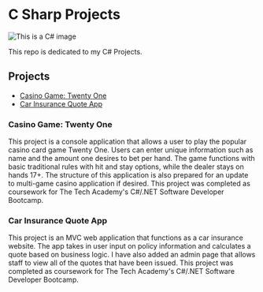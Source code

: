 # C Sharp Projects

![This is a C# image](https://seeklogo.com/images/C/c-sharp-c-logo-02F17714BA-seeklogo.com.png)

This repo is dedicated to my C# Projects.

## Projects
* [Casino Game: Twenty One](https://github.com/tbon27/C-Sharp-Projects/tree/main/TwentyOne)
* [Car Insurance Quote App](https://github.com/tbon27/C-Sharp-Projects/tree/main/CarInsurance)

### Casino Game: Twenty One
This project is a console application that allows a user to play the popular casino card game Twenty One. Users can enter unique information such as name and the amount one desires to bet per hand. The game functions with basic traditional rules with hit and stay options, while the dealer stays on hands 17+. The structure of this application is also prepared for an update to multi-game casino application if desired. This project was completed as coursework for The Tech Academy's C#/.NET Software Developer Bootcamp.

### Car Insurance Quote App
This project is an MVC web application that functions as a car insurance website. The app takes in user input on policy information and calculates a quote based on business logic. I have also added an admin page that allows staff to view all of the quotes that have been issued. This project was completed as coursework for The Tech Academy's C#/.NET Software Developer Bootcamp.

